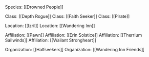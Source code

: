 Species: [[Drowned People]]

Class: [[Depth Rogue]]
Class: [[Faith Seeker]]
Class: [[Pirate]]

Location: [[Izril]]
Location: [[Wandering Inn]]

Affiliation: [[Pawn]]
Affiliation: [[Erin Solstice]]
Affiliation: [[Therrium Sailwinds]]
Affiliation: [[Wailant Strongheart]]

Organization: [[Halfseekers]]
Organization: [[Wandering Inn Friends]]
